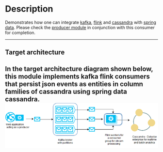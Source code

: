# Description
Demonstrates how one can integrate [kafka](http://kafka.apache.org/ "apache kafka"), [flink](https://flink.apache.org/ "apache flink") and [cassandra](http://cassandra.apache.org/ "apache cassandra") with [spring data](http://projects.spring.io/spring-data-cassandra/ "Spring data cassandra"). 
Please check the [producer module](https://github.com/viswanath7/flink-kafka-producer "Related producer module") in conjunction with this consumer for completion.

----------
## Target architecture
In the target architecture diagram shown below, this module implements kafka flink consumers that persist json events as entities in column families of cassandra using spring data cassandra.
![Target architecture](src/main/documentation/target-architecture.png "Target arcgitecture")
----------